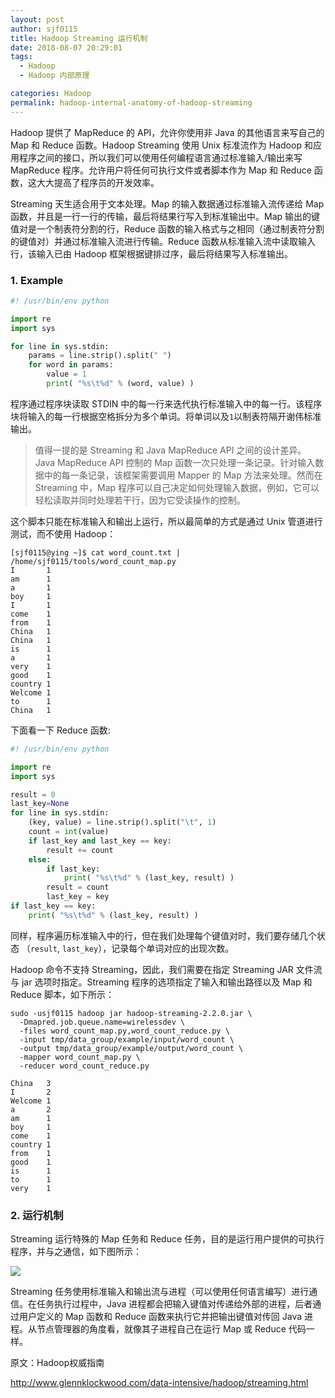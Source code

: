 ```yaml
---
layout: post
author: sjf0115
title: Hadoop Streaming 运行机制
date: 2018-08-07 20:29:01
tags:
  - Hadoop
  - Hadoop 内部原理

categories: Hadoop
permalink: hadoop-internal-anatomy-of-hadoop-streaming
---
```


Hadoop 提供了 MapReduce 的 API，允许你使用非 Java 的其他语言来写自己的 Map 和 Reduce 函数。Hadoop Streaming 使用 Unix 标准流作为 Hadoop 和应用程序之间的接口，所以我们可以使用任何编程语言通过标准输入/输出来写 MapReduce 程序。允许用户将任何可执行文件或者脚本作为 Map 和 Reduce 函数，这大大提高了程序员的开发效率。

Streaming 天生适合用于文本处理。Map 的输入数据通过标准输入流传递给 Map 函数，并且是一行一行的传输，最后将结果行写入到标准输出中。Map 输出的键值对是一个制表符分割的行，Reduce 函数的输入格式与之相同（通过制表符分割的键值对）并通过标准输入流进行传输。Reduce 函数从标准输入流中读取输入行，该输入已由 Hadoop 框架根据键排过序，最后将结果写入标准输出。

### 1. Example

```python
#! /usr/bin/env python

import re
import sys

for line in sys.stdin:
    params = line.strip().split(" ")
    for word in params:
        value = 1
        print( "%s\t%d" % (word, value) )
```
程序通过程序块读取 STDIN 中的每一行来迭代执行标准输入中的每一行。该程序块将输入的每一行根据空格拆分为多个单词。将单词以及`1`以制表符隔开谢伟标准输出。

> 值得一提的是 Streaming 和 Java MapReduce API 之间的设计差异。Java MapReduce API 控制的 Map 函数一次只处理一条记录。针对输入数据中的每一条记录，该框架需要调用 Mapper 的 Map 方法来处理。然而在 Streaming 中，Map 程序可以自己决定如何处理输入数据，例如，它可以轻松读取并同时处理若干行，因为它受读操作的控制。

这个脚本只能在标准输入和输出上运行，所以最简单的方式是通过 Unix 管道进行测试，而不使用 Hadoop：
```
[sjf0115@ying ~]$ cat word_count.txt | /home/sjf0115/tools/word_count_map.py
I       1
am      1
a       1
boy     1
I       1
come    1
from    1
China   1
China   1
is      1
a       1
very    1
good    1
country 1
Welcome 1
to      1
China   1
```
下面看一下 Reduce 函数:
```python
#! /usr/bin/env python

import re
import sys

result = 0
last_key=None
for line in sys.stdin:
    (key, value) = line.strip().split("\t", 1)
    count = int(value)
    if last_key and last_key == key:
        result += count
    else:
        if last_key:
            print( "%s\t%d" % (last_key, result) )
        result = count
        last_key = key
if last_key == key:
    print( "%s\t%d" % (last_key, result) )
```
同样，程序遍历标准输入中的行，但在我们处理每个键值对时，我们要存储几个状态 （`result`, `last_key`），记录每个单词对应的出现次数。

Hadoop 命令不支持 Streaming，因此，我们需要在指定 Streaming JAR 文件流与 jar 选项时指定。Streaming 程序的选项指定了输入和输出路径以及 Map 和 Reduce 脚本，如下所示：
```
sudo -usjf0115 hadoop jar hadoop-streaming-2.2.0.jar \
  -Dmapred.job.queue.name=wirelessdev \
  -files word_count_map.py,word_count_reduce.py \
  -input tmp/data_group/example/input/word_count \
  -output tmp/data_group/example/output/word_count \
  -mapper word_count_map.py \
  -reducer word_count_reduce.py
```


```
China   3
I       2
Welcome 1
a       2
am      1
boy     1
come    1
country 1
from    1
good    1
is      1
to      1
very    1
```


### 2. 运行机制

Streaming 运行特殊的 Map 任务和 Reduce 任务，目的是运行用户提供的可执行程序，并与之通信，如下图所示：

![](https://github.com/sjf0115/PubLearnNotes/blob/master/image/Hadoop/hadoop-internal-anatomy-of-hadoop-streaming-1.png?raw=true)

Streaming 任务使用标准输入和输出流与进程（可以使用任何语言编写）进行通信。在任务执行过程中，Java 进程都会把输入键值对传递给外部的进程，后者通过用户定义的 Map 函数和 Reduce 函数来执行它并把输出键值对传回 Java 进程。从节点管理器的角度看，就像其子进程自己在运行 Map 或 Reduce 代码一样。

原文：Hadoop权威指南

http://www.glennklockwood.com/data-intensive/hadoop/streaming.html
